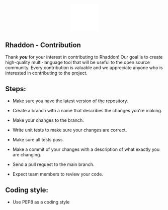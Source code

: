 <div align="center">

  <img src="branding\logo2.png" width="17%">
   </div>
   
   ## Rhaddon - Contribution

Thank ***you*** for your interest in contributing to Rhaddon! Our goal is to create high-quality multi-language tool that will be useful to the open source community. Every contribution is valuable and we appreciate anyone who is interested in contributing to the project.

## Steps:
- Make sure you have the latest version of the repository.

- Create a branch with a name that describes the changes you're making.

- Make your changes to the branch.

- Write unit tests to make sure your changes are correct.

- Make sure all tests pass.

- Make a commit of your changes with a description of what exactly you are changing.

- Send a pull request to the main branch.

- Expect team members to review your code.

## Coding style:
- Use PEP8 as a coding style

